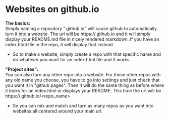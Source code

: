 # Websites on github.io

**The basics:**  
Simply naming a repository "<username>.github.io" will cause github to automatically turn it into a website. The url will be https://<username>.github.io and it will simply display your README.md file in nicely rendered markdown. If you have an index.html file in the repo, it will display that instead.  
   - So to make a website, simply create a repo with that specific name and do whatever you want for an index.html file and it works.

**"Project sites":**  
You can also turn any other repo into a website. For these other repos with any old name you choose, you have to go into settings and just check that you want it in "github pages". Then it will do the same thing as before where it looks for an index.html or displays your README. This time the url will be https://<username>.github.io/<repo_name>  
   - So you can mix and match and turn as many repos as you want into websites all centered around your main url.

